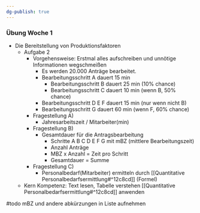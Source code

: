 ```yaml
---
dg-publish: true
---
```



### Übung Woche 1

- Die Bereitstellung von Produktionsfaktoren
	- Aufgabe 2
		- Vorgehensweise: Erstmal alles aufschreiben und unnötige Informationen wegschmeißen
			- Es werden 20.000 Anträge bearbeitet.
			- Bearbeitungsschritt A dauert 15 min
				- Bearbeitungsschritt B dauert 25 min (10% chance)
				- Bearbeitungsschritt C dauert 10 min (wenn B, 50% chance)
			-  Bearbeitungsschritt D E F dauert 15 min (nur wenn nicht B)
			- Bearbeitungsschritt G dauert 60 min (wenn F, 60% chance)
		- Fragestellung A)
			-  Jahresarbeitszeit / Mitarbeiter(min)
		- Fragestellung B)
			- Gesamtdauer für die Antragsbearbeitung
				- Schritte A B C D E F G mit mBZ (mittlere Bearbeitungszeit)
				- Anzahl Anträge
				- MBZ x Anzahl = Zeit pro Schritt
				- Gesamtdauer = Summe
		- Fragestellung C)
			- Personalbedarf(Mitarbeiter) ermitteln durch [[Quantitative Personalbedarfsermittlung#^12c8cd]] (Formel)
	- Kern Kompetenz: Text lesen, Tabelle verstehen [[Quantitative Personalbedarfsermittlung#^12c8cd]] anwenden




#todo mBZ und andere abkürzungen in Liste aufnehmen